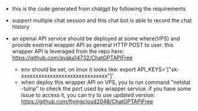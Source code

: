 - this is the code generated from chatgpt by following the requirements 

- support multiple chat session and this chat bot is able to record the chat history

- an openai API service should be deployed at some where(VPS) and provide exetrnal wrapper API as general HTTP POST to user. this wrapper API is leveraged from the repo here: https://github.com/ayaka14732/ChatGPTAPIFree
  - env should be set, on linux it looks like: export API_KEYS='["sk-xxxxxxxxxxxxxxxxxxxxxxxxxxxxxx"]'
  - when deploy this wrapper API on VPS, you to run command "netstat -tulnp" to check the port used by wrapper service.  if you have some issue to access it, you can try to use updated version: https://github.com/flyingcloud2048/ChatGPTAPIFree
